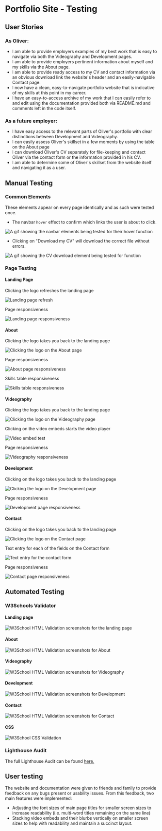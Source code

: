 # Portfolio Site - Testing

## User Stories

### As Oliver:

* I am able to provide employers examples of my best work that is easy to navigate via both the Videography and Development pages.
* I am able to provide employers pertinent information about myself and my skills via the About page.
* I am able to provide ready access to my CV and contact information via an obvious download link the website's header and an easily-navigable Contact page.
* I now have a clean, easy-to-navigate portfolio website that is indicative of my skills at this point in my career.
* I have an easy-to-access archive of my work that I can easily refer to and edit using the documentation provided both via README.md and comments left in the code itself.

### As a future employer:

* I have easy access to the relevant parts of Oliver's portfolio with clear distinctions between Development and Videography.
* I can easily assess Oliver's skillset in a few moments by using the table on the About page
* I can download Oliver's CV separately for file-keeping and contact Oliver via the contact form or the information provided in his CV.
* I am able to determine some of Oliver's skillset from the website itself and navigating it as a user.

## Manual Testing

### Common Elements

These elements appear on every page identically and as such were tested once. 

* The navbar `hover` effect to confirm which links the user is about to click.

![A gif showing the navbar elements being tested for their hover function](assets/testing/hover-testing.gif)

* Clicking on "Download my CV" will download the correct file without errors.

![A gif showing the CV download element being tested for function](assets/testing/download-testing.gif)

### Page Testing

#### Landing Page

Clicking the logo refreshes the landing page

![Landing page refresh](assets/testing/testing-gifs/landing-page-refresh.gif)

Page responsiveness

![Landing page responsiveness](assets/testing/testing-gifs/landing-page-responsive.gif)

#### About

Clicking the logo takes you back to the landing page

![Clicking the logo on the About page](assets/testing/testing-gifs/about-logo-click.gif)

Page responsiveness

![About page responsiveness](assets/testing/testing-gifs/about-responsive.gif)

Skills table responsiveness

![Skills table responsiveness](assets/testing/testing-gifs/about-table-responsive.gif)

#### Videography

Clicking the logo takes you back to the landing page

![Clicking the logo on the Videography page](assets/testing/testing-gifs/videography-logo.gif)

Clicking on the video embeds starts the video player

![Video embed test](assets/testing/testing-gifs/videography-embed-test.gif)

Page responsiveness

![Videography responsiveness](assets/testing/testing-gifs/videography-responsive.gif)

#### Development

Clicking on the logo takes you back to the landing page

![Clicking the logo on the Development page](assets/testing/testing-gifs/development-logo.gif)

Page responsiveness

![Development page responsiveness](assets/testing/testing-gifs/development-responsive.gif)

#### Contact

Clicking on the logo takes you back to the landing page

![Clicking the logo on the Contact page](assets/testing/testing-gifs/contact-logo.gif)

Text entry for each of the fields on the Contact form

![Text entry for the contact form](assets/testing/testing-gifs/contact-text-entry.gif)

Page responsiveness

![Contact page responsiveness](assets/testing/testing-gifs/contact-responsive.gif)

## Automated Testing

### W3Schools Validator

#### Landing page

![W3School HTML Validation screenshots for the landing page](assets/testing/landing.png)

#### About

![W3School HTML Validation screenshots for About](assets/testing/about.png)

#### Videography

![W3School HTML Validation screenshots for Videography](assets/testing/videography.png)

#### Development

![W3School HTML Validation screenshots for Development](assets/testing/development.png)

#### Contact

![W3School HTML Validation screenshots for Contact](assets/testing/contact.png)

#### CSS

![W3School CSS Validation](assets/testing/css.png)

### Lighthouse Audit

The full Lighthouse Audit can be found [here.](assets/testing/lighthouse-audit-ms1.pdf)

## User testing

The website and documentation were given to friends and family to provide feedback on any bugs present or usability issues. From this feedback, two main features were implemented:

* Adjusting the font sizes of main page titles for smaller screen sizes to increase readability (i.e. multi-word titles remaining on the same line)
* Stacking video embeds and their blurbs vertically on smaller screen sizes to help with readability and maintain a succinct layout.
